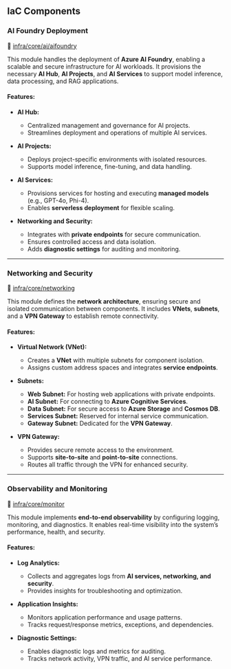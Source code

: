 ##  IaC Components  

### **AI Foundry Deployment**  
📁 [infra/core/ai/aifoundry](../infra/core/ai/aifoundry)  

This module handles the deployment of **Azure AI Foundry**, enabling a scalable and secure infrastructure for AI workloads. It provisions the necessary **AI Hub**, **AI Projects**, and **AI Services** to support model inference, data processing, and RAG applications.  

#### **Features:**  
- **AI Hub:**  
  - Centralized management and governance for AI projects.  
  - Streamlines deployment and operations of multiple AI services.  

- **AI Projects:**  
  - Deploys project-specific environments with isolated resources.  
  - Supports model inference, fine-tuning, and data handling.  

- **AI Services:**  
  - Provisions services for hosting and executing **managed models** (e.g., GPT-4o, Phi-4).  
  - Enables **serverless deployment** for flexible scaling.  

- **Networking and Security:**  
  - Integrates with **private endpoints** for secure communication.  
  - Ensures controlled access and data isolation.  
  - Adds **diagnostic settings** for auditing and monitoring.  

--- 

### **Networking and Security**  
📁 [infra/core/networking](../infra/core/networking)  

This module defines the **network architecture**, ensuring secure and isolated communication between components. It includes **VNets**, **subnets**, and a **VPN Gateway** to establish remote connectivity.  

#### **Features:**  
- **Virtual Network (VNet):**  
  - Creates a **VNet** with multiple subnets for component isolation.  
  - Assigns custom address spaces and integrates **service endpoints**.  

- **Subnets:**  
  - **Web Subnet:** For hosting web applications with private endpoints.  
  - **AI Subnet:** For connecting to **Azure Cognitive Services**.  
  - **Data Subnet:** For secure access to **Azure Storage** and **Cosmos DB**.  
  - **Services Subnet:** Reserved for internal service communication.  
  - **Gateway Subnet:** Dedicated for the **VPN Gateway**.  

- **VPN Gateway:**  
  - Provides secure remote access to the environment.  
  - Supports **site-to-site** and **point-to-site** connections.  
  - Routes all traffic through the VPN for enhanced security.  

--- 

### **Observability and Monitoring**  
📁 [infra/core/monitor](../infra/core/monitor)  

This module implements **end-to-end observability** by configuring logging, monitoring, and diagnostics. It enables real-time visibility into the system’s performance, health, and security.  

#### **Features:**  
- **Log Analytics:**  
  - Collects and aggregates logs from **AI services, networking, and security**.  
  - Provides insights for troubleshooting and optimization.  

- **Application Insights:**  
  - Monitors application performance and usage patterns.  
  - Tracks request/response metrics, exceptions, and dependencies.  

- **Diagnostic Settings:**  
  - Enables diagnostic logs and metrics for auditing.  
  - Tracks network activity, VPN traffic, and AI service performance.  
  
